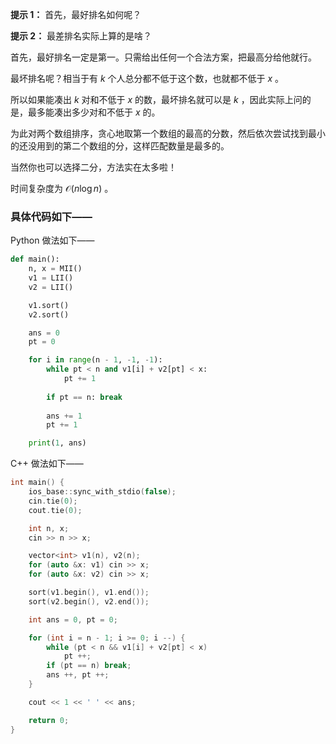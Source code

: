 **提示 1：** 首先，最好排名如何呢？

**提示 2：** 最差排名实际上算的是啥？

首先，最好排名一定是第一。只需给出任何一个合法方案，把最高分给他就行。

最坏排名呢？相当于有 $k$ 个人总分都不低于这个数，也就都不低于 $x$ 。

所以如果能凑出 $k$ 对和不低于 $x$ 的数，最坏排名就可以是 $k$ ，因此实际上问的是，最多能凑出多少对和不低于 $x$ 的。

为此对两个数组排序，贪心地取第一个数组的最高的分数，然后依次尝试找到最小的还没用到的第二个数组的分，这样匹配数量是最多的。

当然你也可以选择二分，方法实在太多啦！

时间复杂度为 $\mathcal{O}(n\log n)$ 。

### 具体代码如下——

Python 做法如下——

```Python []
def main():
    n, x = MII()
    v1 = LII()
    v2 = LII()

    v1.sort()
    v2.sort()

    ans = 0
    pt = 0

    for i in range(n - 1, -1, -1):
        while pt < n and v1[i] + v2[pt] < x:
            pt += 1
        
        if pt == n: break
        
        ans += 1
        pt += 1

    print(1, ans)
```

C++ 做法如下——

```cpp []
int main() {
    ios_base::sync_with_stdio(false);
    cin.tie(0);
    cout.tie(0);

    int n, x;
    cin >> n >> x;

    vector<int> v1(n), v2(n);
    for (auto &x: v1) cin >> x;
    for (auto &x: v2) cin >> x;

    sort(v1.begin(), v1.end());
    sort(v2.begin(), v2.end());

    int ans = 0, pt = 0;

    for (int i = n - 1; i >= 0; i --) {
        while (pt < n && v1[i] + v2[pt] < x)
            pt ++;
        if (pt == n) break;
        ans ++, pt ++;
    }

    cout << 1 << ' ' << ans;

    return 0;
}
```